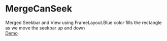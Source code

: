 # MergeCanSeek

Merged Seekbar and View using FrameLayout.Blue color fills the rectangle as we move the seekbar up and down <br>
[Demo](http://giphy.com/gifs/l0Ex6suopOoMG8da0)

